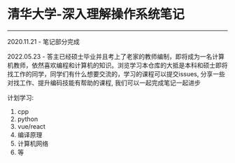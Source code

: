 # 清华大学-深入理解操作系统笔记
----


2020.11.21 - 笔记部分完成

2022.05.23 - 答主已经硕士毕业并且考上了老家的教师编制，即将成为一名计算机教师，依然喜欢编程和计算机的知识。浏览学习本仓库的大抵是本科和硕士即将找工作的同学，同学们有什么想要交流的，学习的课程可以提交issues, 分享一些对找工作、提升编码技能有帮助的课程, 我们可以一起完成笔记一起进步



计划学习: 

1. cpp
2. python
3. vue/react
4. 编译原理
5. 计算机网络
6. 等



​    

